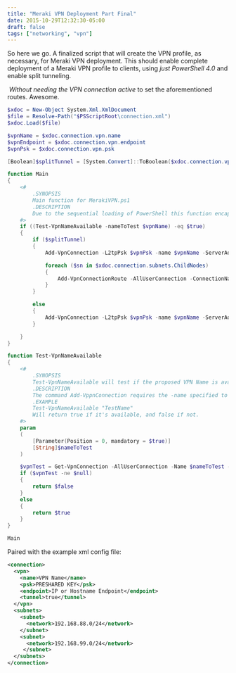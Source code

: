 ```yaml
---
title: "Meraki VPN Deployment Part Final"
date: 2015-10-29T12:32:30-05:00
draft: false
tags: ["networking", "vpn"]
---
```


So here we go. A finalized script that will create the VPN profile, as necessary, for Meraki VPN deployment. This should enable complete deployment of a Meraki VPN profile to clients, using _just PowerShell 4.0_ and enable split tunneling.

<!--more-->

 _Without needing the VPN connection active_ to set the aforementioned routes. Awesome. 


```powershell 
$xdoc = New-Object System.Xml.XmlDocument
$file = Resolve-Path("$PSScriptRoot\connection.xml")
$xdoc.Load($file)

$vpnName = $xdoc.connection.vpn.name
$vpnEndpoint = $xdoc.connection.vpn.endpoint
$vpnPsk = $xdoc.connection.vpn.psk

[Boolean]$splitTunnel = [System.Convert]::ToBoolean($xdoc.connection.vpn.tunnel)

function Main
{
    <#
        .SYNOPSIS
        Main function for MerakiVPN.ps1
        .DESCRIPTION
        Due to the sequential loading of PowerShell this function encapsulates the main program logic and is called at the very end of the script file to kick it off.
    #>
	if ((Test-VpnNameAvailable -nameToTest $vpnName) -eq $true)
	{
		if ($splitTunnel)
		{
			Add-VpnConnection -L2tpPsk $vpnPsk -name $vpnName -ServerAddress $vpnEndpoint -AllUserConnection -AuthenticationMethod Pap -TunnelType L2tp -SplitTunneling -Force

			foreach ($sn in $xdoc.connection.subnets.ChildNodes)
			{
				Add-VpnConnectionRoute -AllUserConnection -ConnectionName $vpnName -DestinationPrefix $sn.network
			}
		}

		else
		{
			Add-VpnConnection -L2tpPsk $vpnPsk -name $vpnName -ServerAddress $vpnEndpoint -AllUserConnection -AuthenticationMethod Pap -TunnelType L2tp -Force
		}

	}
}

function Test-VpnNameAvailable
{
    <#
        .SYNOPSIS
        Test-VpnNameAvailable will test if the proposed VPN Name is available for an adapter.
        .DESCRIPTION
        The command Add-VppnConnection requires the -name specified to be not in use. This will test whether or not the VPN name is used by any other profile.
        .EXAMPLE
        Test-VpnNameAvailable "TestName"
        Will return true if it's available, and false if not.
    #>
	param
	(
		[Parameter(Position = 0, mandatory = $true)]
		[String]$nameToTest
	)

	$vpnTest = Get-VpnConnection -AllUserConnection -Name $nameToTest -ErrorAction SilentlyContinue
	if ($vpnTest -ne $null)
	{
		return $false
	}
	else
	{
		return $true
	}
}

Main
```

Paired with the example xml config file:

```xml
<connection>
  <vpn>
    <name>VPN Name</name>
    <psk>PRESHARED KEY</psk>
    <endpoint>IP or Hostname Endpoint</endpoint>
    <tunnel>true</tunnel>
  </vpn>
  <subnets>
    <subnet>
      <network>192.168.88.0/24</network>
    </subnet>
    <subnet>
      <network>192.168.99.0/24</network>
     </subnet>
  </subnets>
</connection>
```